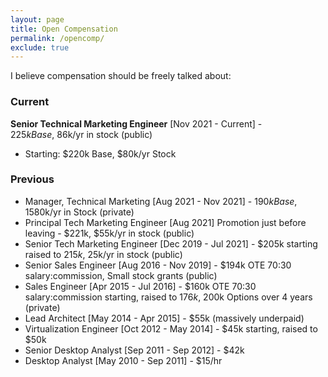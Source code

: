 ```yaml
---
layout: page
title: Open Compensation
permalink: /opencomp/
exclude: true
---
```


I believe compensation should be freely talked about:

### Current 

**Senior Technical Marketing Engineer** [Nov 2021 - Current] - $225k Base, ~$86k/yr in stock (public)
- Starting: $220k Base, $80k/yr Stock

### Previous

- Manager, Technical Marketing [Aug 2021 - Nov 2021] - $190k Base, 15% Bonus, ~$80k/yr in Stock (private)
- Principal Tech Marketing Engineer [Aug 2021] Promotion just before leaving - $221k, $55k/yr in stock (public)
- Senior Tech Marketing Engineer [Dec 2019 - Jul 2021] - $205k starting raised to $215k, ~$25k/yr in stock (public)
- Senior Sales Engineer [Aug 2016 - Nov 2019] - $194k OTE 70:30 salary:commission, Small stock grants (public)
- Sales Engineer [Apr 2015 - Jul 2016] - $160k OTE 70:30 salary:commission starting, raised to $176k, ~$200k Options over 4 years (private)
- Lead Architect [May 2014 - Apr 2015] - $55k (massively underpaid)
- Virtualization Engineer [Oct 2012 - May 2014] - $45k starting, raised to $50k
- Senior Desktop Analyst [Sep 2011 - Sep 2012] - $42k
- Desktop Analyst [May 2010 - Sep 2011] - $15/hr
